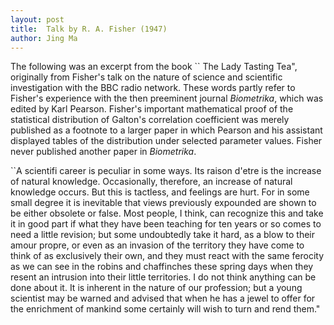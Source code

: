 ```yaml
---
layout: post
title:  Talk by R. A. Fisher (1947)
author: Jing Ma
---
```


The following was an excerpt from the book `` The Lady Tasting Tea", originally from Fisher's talk on the nature of science and scientific investigation with the BBC radio network. These words partly refer to Fisher's experience with the then preeminent journal <i>Biometrika</i>, which was edited by Karl Pearson. Fisher's important mathematical proof of the statistical distribution of Galton's correlation coefficient was merely published as a footnote to a larger paper in which Pearson and his assistant displayed tables of the distribution under selected parameter values. Fisher never published another paper in <i>Biometrika</i>.  

<div class="bigspacer"></div>

``A scientifi career is peculiar in some ways. Its raison d'etre is the increase of natural knowledge. Occasionally, therefore, an increase of natural knowledge occurs. But this is tactless, and feelings are hurt. For in some small degree it is inevitable that views previously expounded are shown to be either obsolete or false. Most people, I think, can recognize this and take it in good part if what they have been teaching for ten years or so comes to need a little revision; but some undoubtedly take it hard, as a blow to their amour propre, or even as an invasion of the territory they have come to think of as exclusively their own, and they must react with the same ferocity as we can see in the robins and chaffinches these spring days when they resent an intrusion into their little territories. I do not think anything can be done about it. It is inherent in the nature of our profession; but a young scientist may be warned and advised that when he has a jewel to offer for the enrichment of mankind some certainly will wish to turn and rend them." 


